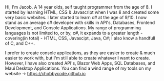 Hi, I'm Jacob. A 14 year olds, self taught programmer from the age of 8. I started by learning HTML, CSS & Javascript when I was 8 and created some very basic websites. I later started to learn c# at the age of 9/10. I now stand as an average c# developer with skills in API's, Databases, Frontend Development, and Console Applications. My range of programming languages is not limited to, or by, c#, it expands to a greater length - covering(in total) - HTML, CSS, Javascipt, Java, C#; I also know a handfull of C, and C++.

I prefer to create console applications, as they are easier to create & much easier to work with, but I'm still able to create whatever I want to create. However, I have also created API's, Blazor Web Apps, SQL Databases, and Maui Desktop Applications. You can find a wind range of my tools on my website -> https://chobbycode.github.io
